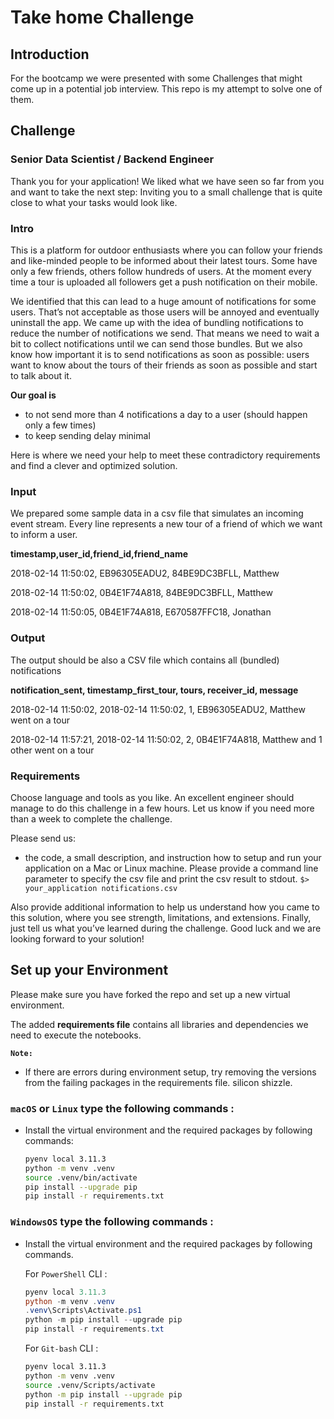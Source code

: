 # Take home Challenge

## Introduction

For the bootcamp we were presented with some Challenges that might come up in a potential job interview. This repo is my attempt to solve one of them.

## Challenge

### Senior Data Scientist / Backend Engineer

Thank you for your application! We liked what we have seen so far from you and want to take the next step: Inviting you to a small challenge that is quite close to what your tasks would look like.

### Intro

This is a platform for outdoor enthusiasts where you can follow your friends and like-minded people to be informed about their latest tours. Some have only a few friends, others follow hundreds of users. At the moment every time a tour is uploaded all followers get a push notification on their mobile.

We identified that this can lead to a huge amount of notifications for some users. That’s not acceptable as those users will be annoyed and eventually uninstall the app. We came up with the idea of bundling notifications to reduce the number of notifications we send. That means we need to wait a bit to collect notifications until we can send those bundles. But we also know how important it is to send notifications as soon as possible: users want to know about the tours of their friends as soon as possible and start to talk about it.

**Our goal is**
-  to not send more than 4 notifications a day to a user (should happen only a few times)
-  to keep sending delay minimal

Here is where we need your help to meet these contradictory requirements and find a clever and optimized solution.

### Input
We prepared some sample data in a csv file​​ that simulates an incoming event stream. Every line represents a new tour of a friend of which we want to inform a user.

**timestamp,user_id,friend_id,friend_name**

2018-02-14 11:50:02, EB96305EADU2, 84BE9DC3BFLL, Matthew

2018-02-14 11:50:02, 0B4E1F74A818, 84BE9DC3BFLL, Matthew

2018-02-14 11:50:05, 0B4E1F74A818, E670587FFC18, Jonathan

### Output

The output should be also a CSV file which contains all (bundled) notifications

**notification_sent,    timestamp_first_tour,  tours,  receiver_id,   message**

2018-02-14 11:50:02, 2018-02-14 11:50:02,  1,     EB96305EADU2, Matthew went on a tour


2018-02-14 11:57:21, 2018-02-14 11:50:02,  2,     0B4E1F74A818, Matthew and 1 other went on a
tour
 
### Requirements

Choose language and tools as you like. An excellent engineer should manage to do this challenge in a few hours. Let us know if you need more than a week to complete the challenge.

Please send us:
- the code, a small description, and instruction how to setup and run your application on a Mac or Linux machine. Please provide a command line parameter to specify the csv file and print the csv result to stdout.
`$> your_application ​notifications.csv`

Also provide additional information to help us understand how you came to this solution, where you
see strength, limitations, and extensions. Finally, just tell us what you’ve learned during the challenge. Good luck and we are looking forward to your solution!

## Set up your Environment

Please make sure you have forked the repo and set up a new virtual environment.

The added **requirements file** contains all libraries and dependencies we need to execute the notebooks.

**`Note:`**

- If there are errors during environment setup, try removing the versions from the failing packages in the requirements file. silicon shizzle.

### **`macOS` or  `Linux`** type the following commands : 

- Install the virtual environment and the required packages by following commands:

    ```BASH
    pyenv local 3.11.3
    python -m venv .venv
    source .venv/bin/activate
    pip install --upgrade pip
    pip install -r requirements.txt
    ```

    
### **`WindowsOS`** type the following commands :
- Install the virtual environment and the required packages by following commands.

   For `PowerShell` CLI :

    ```PowerShell
    pyenv local 3.11.3
    python -m venv .venv
    .venv\Scripts\Activate.ps1
    python -m pip install --upgrade pip
    pip install -r requirements.txt
    ```

    For `Git-bash` CLI :
  
    ```BASH
    pyenv local 3.11.3
    python -m venv .venv
    source .venv/Scripts/activate
    python -m pip install --upgrade pip
    pip install -r requirements.txt
    ```

